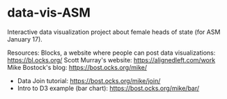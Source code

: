 # data-vis-ASM

Interactive data visualization project about female heads of state (for ASM January 17).

Resources:
Blocks, a website where people can post data visualizations: https://bl.ocks.org/
Scott Murray's website: https://alignedleft.com/work
Mike Bostock's blog: https://bost.ocks.org/mike/
- Data Join tutorial: https://bost.ocks.org/mike/join/
- Intro to D3 example (bar chart): https://bost.ocks.org/mike/bar/
